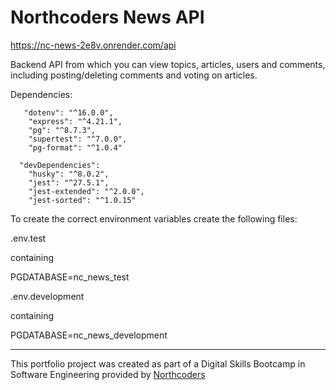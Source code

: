 # Northcoders News API

https://nc-news-2e8v.onrender.com/api

Backend API from which you can view topics, articles, users and comments, including posting/deleting comments and voting on articles. 

Dependencies: 

       "dotenv": "^16.0.0",
        "express": "^4.21.1",
        "pg": "^8.7.3",
        "supertest": "^7.0.0",
        "pg-format": "^1.0.4"
      
      "devDependencies": 
        "husky": "^8.0.2",
        "jest": "^27.5.1",
        "jest-extended": "^2.0.0",
        "jest-sorted": "^1.0.15"
      

To create the correct environment variables create the following files:

.env.test

containing

PGDATABASE=nc_news_test

.env.development

containing

PGDATABASE=nc_news_development


--- 

This portfolio project was created as part of a Digital Skills Bootcamp in Software Engineering provided by [Northcoders](https://northcoders.com/)
